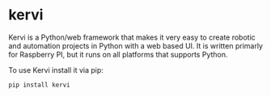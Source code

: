 # kervi
Kervi is a Python/web framework that makes it very easy to create robotic and automation projects in Python with a web based UI.
It is written primarly for Raspberry PI, but it runs on all platforms that supports Python. 


To use Kervi install it via pip:
```
pip install kervi
```
